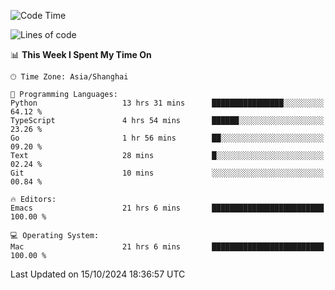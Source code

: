 <!--START_SECTION:waka-->
![Code Time](http://img.shields.io/badge/Code%20Time-2%2C235%20hrs%2055%20mins-blue)

![Lines of code](https://img.shields.io/badge/From%20Hello%20World%20I%27ve%20Written-308.1%20thousand%20lines%20of%20code-blue)

📊 **This Week I Spent My Time On** 

```text
🕑︎ Time Zone: Asia/Shanghai

💬 Programming Languages: 
Python                   13 hrs 31 mins      ████████████████░░░░░░░░░   64.12 % 
TypeScript               4 hrs 54 mins       ██████░░░░░░░░░░░░░░░░░░░   23.26 % 
Go                       1 hr 56 mins        ██░░░░░░░░░░░░░░░░░░░░░░░   09.20 % 
Text                     28 mins             █░░░░░░░░░░░░░░░░░░░░░░░░   02.24 % 
Git                      10 mins             ░░░░░░░░░░░░░░░░░░░░░░░░░   00.84 % 

🔥 Editors: 
Emacs                    21 hrs 6 mins       █████████████████████████   100.00 % 

💻 Operating System: 
Mac                      21 hrs 6 mins       █████████████████████████   100.00 % 
```


 Last Updated on 15/10/2024 18:36:57 UTC
<!--END_SECTION:waka-->
